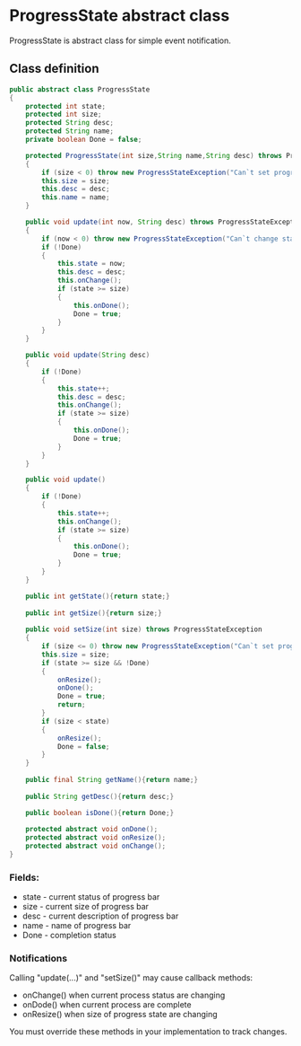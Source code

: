 # ProgressState abstract class
ProgressState is abstract class for simple event notification.

## Class definition
```java
public abstract class ProgressState
{
    protected int state;
    protected int size;
    protected String desc;
    protected String name;
    private boolean Done = false;

    protected ProgressState(int size,String name,String desc) throws ProgressStateException
    {
        if (size < 0) throw new ProgressStateException("Can`t set progress bar size lesser than zero.");
        this.size = size;
        this.desc = desc;
        this.name = name;
    }

    public void update(int now, String desc) throws ProgressStateException
    {
        if (now < 0) throw new ProgressStateException("Can`t change status of progress less then zero");
        if (!Done)
        {
            this.state = now;
            this.desc = desc;
            this.onChange();
            if (state >= size)
            {
                this.onDone();
                Done = true;
            }
        }
    }

    public void update(String desc)
    {
        if (!Done)
        {
            this.state++;
            this.desc = desc;
            this.onChange();
            if (state >= size)
            {
                this.onDone();
                Done = true;
            }
        }
    }

    public void update()
    {
        if (!Done)
        {
            this.state++;
            this.onChange();
            if (state >= size)
            {
                this.onDone();
                Done = true;
            }
        }
    }

    public int getState(){return state;}
    
    public int getSize(){return size;}
    
    public void setSize(int size) throws ProgressStateException
    {
        if (size <= 0) throw new ProgressStateException("Can`t set progress bar size to zero or less.");
        this.size = size;
        if (state >= size && !Done)
        {
            onResize();
            onDone();
            Done = true;
            return;
        }
        if (size < state)
        {
            onResize();
            Done = false;
        }
    }
    
    public final String getName(){return name;}
    
    public String getDesc(){return desc;}

    public boolean isDone(){return Done;}
    
    protected abstract void onDone();
    protected abstract void onResize();
    protected abstract void onChange();
}
```
### Fields:
- state - current status of progress bar
- size - current size of progress bar
- desc - current description of progress bar
- name - name of progress bar
- Done - completion status

### Notifications
Calling "update(...)" and "setSize()" may cause callback methods:
- onChange() when current process status are changing
- onDode() when current process are complete
- onResize() when size of progress state are changing

You must override these methods in your implementation to track changes. 